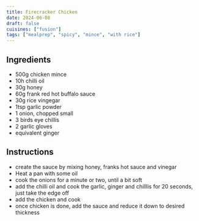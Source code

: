 ```yaml
---
title: Firecracker Chicken
date: 2024-06-08
draft: false
cuisines: ["fusion"]
tags: ["mealprep", "spicy", "mince", "with rice"]
---
```


## Ingredients
- 500g chicken mince
- 10h chilli oil
- 30g honey
- 60g frank red hot buffalo sauce
- 30g rice vingegar
- 1tsp garlic powder
- 1 onion, chopped small
- 3 birds eye chillis
- 2 garlic gloves
- equivalent ginger

## Instructions
- create the sauce by mixing honey, franks hot sauce and vinegar
- Heat a pan with some oil
- cook the onions for a minute or two, until a bit soft
- add the chilli oil and cook the garlic, ginger and chilllis for 20 seconds, just take the edge off
- add the chicken and cook
- once chicken is done, add the sauce and reduce it down to desired thickness

